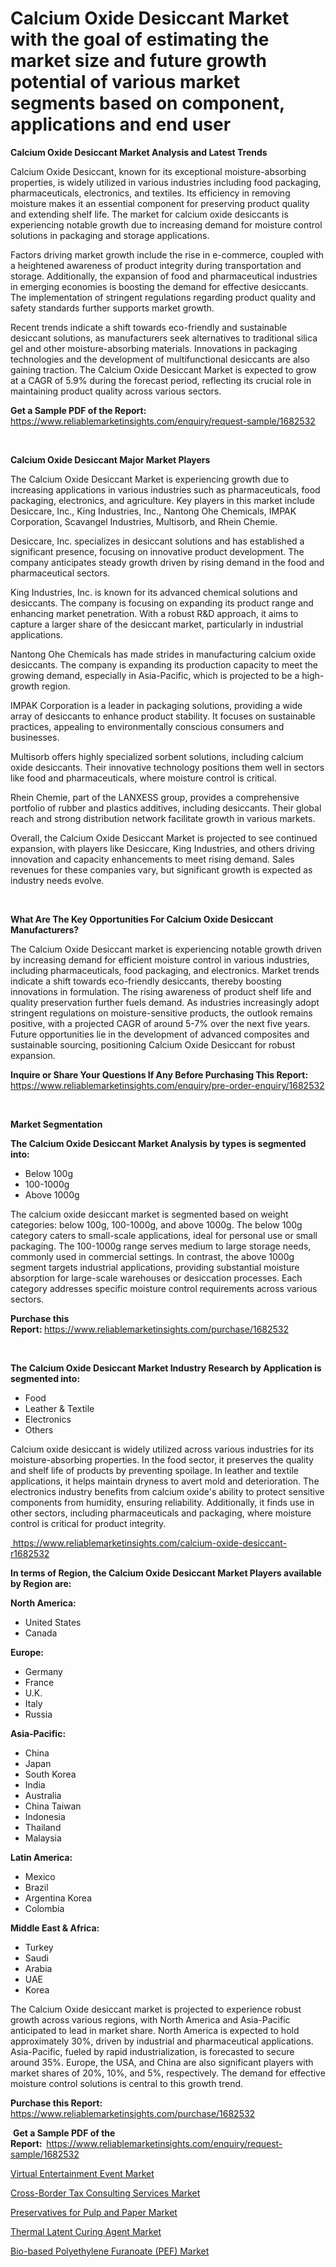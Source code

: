 <p><h1>Calcium Oxide Desiccant Market with the goal of estimating the market size and future growth potential of various market segments based on component, applications and end user</h1></p><p><strong>Calcium Oxide Desiccant Market Analysis and Latest Trends</strong></p>
<p><p>Calcium Oxide Desiccant, known for its exceptional moisture-absorbing properties, is widely utilized in various industries including food packaging, pharmaceuticals, electronics, and textiles. Its efficiency in removing moisture makes it an essential component for preserving product quality and extending shelf life. The market for calcium oxide desiccants is experiencing notable growth due to increasing demand for moisture control solutions in packaging and storage applications.</p><p>Factors driving market growth include the rise in e-commerce, coupled with a heightened awareness of product integrity during transportation and storage. Additionally, the expansion of food and pharmaceutical industries in emerging economies is boosting the demand for effective desiccants. The implementation of stringent regulations regarding product quality and safety standards further supports market growth.</p><p>Recent trends indicate a shift towards eco-friendly and sustainable desiccant solutions, as manufacturers seek alternatives to traditional silica gel and other moisture-absorbing materials. Innovations in packaging technologies and the development of multifunctional desiccants are also gaining traction. The Calcium Oxide Desiccant Market is expected to grow at a CAGR of 5.9% during the forecast period, reflecting its crucial role in maintaining product quality across various sectors.</p></p>
<p><strong>Get a Sample PDF of the Report:&nbsp;</strong> <a href="https://www.reliablemarketinsights.com/enquiry/request-sample/1682532?utm_campaign=1994&utm_medium=2&utm_source=Github&utm_content=ia&utm_term=31012025&utm_id=calcium-oxide-desiccant">https://www.reliablemarketinsights.com/enquiry/request-sample/1682532</a></p>
<p>&nbsp;</p>
<p><strong>Calcium Oxide Desiccant Major Market Players</strong></p>
<p><p>The Calcium Oxide Desiccant Market is experiencing growth due to increasing applications in various industries such as pharmaceuticals, food packaging, electronics, and agriculture. Key players in this market include Desiccare, Inc., King Industries, Inc., Nantong Ohe Chemicals, IMPAK Corporation, Scavangel Industries, Multisorb, and Rhein Chemie.</p><p>Desiccare, Inc. specializes in desiccant solutions and has established a significant presence, focusing on innovative product development. The company anticipates steady growth driven by rising demand in the food and pharmaceutical sectors.</p><p>King Industries, Inc. is known for its advanced chemical solutions and desiccants. The company is focusing on expanding its product range and enhancing market penetration. With a robust R&D approach, it aims to capture a larger share of the desiccant market, particularly in industrial applications.</p><p>Nantong Ohe Chemicals has made strides in manufacturing calcium oxide desiccants. The company is expanding its production capacity to meet the growing demand, especially in Asia-Pacific, which is projected to be a high-growth region. </p><p>IMPAK Corporation is a leader in packaging solutions, providing a wide array of desiccants to enhance product stability. It focuses on sustainable practices, appealing to environmentally conscious consumers and businesses.</p><p>Multisorb offers highly specialized sorbent solutions, including calcium oxide desiccants. Their innovative technology positions them well in sectors like food and pharmaceuticals, where moisture control is critical.</p><p>Rhein Chemie, part of the LANXESS group, provides a comprehensive portfolio of rubber and plastics additives, including desiccants. Their global reach and strong distribution network facilitate growth in various markets.</p><p>Overall, the Calcium Oxide Desiccant Market is projected to see continued expansion, with players like Desiccare, King Industries, and others driving innovation and capacity enhancements to meet rising demand. Sales revenues for these companies vary, but significant growth is expected as industry needs evolve.</p></p>
<p>&nbsp;</p>
<p><strong>What Are The Key Opportunities For Calcium Oxide Desiccant Manufacturers?</strong></p>
<p><p>The Calcium Oxide Desiccant market is experiencing notable growth driven by increasing demand for efficient moisture control in various industries, including pharmaceuticals, food packaging, and electronics. Market trends indicate a shift towards eco-friendly desiccants, thereby boosting innovations in formulation. The rising awareness of product shelf life and quality preservation further fuels demand. As industries increasingly adopt stringent regulations on moisture-sensitive products, the outlook remains positive, with a projected CAGR of around 5-7% over the next five years. Future opportunities lie in the development of advanced composites and sustainable sourcing, positioning Calcium Oxide Desiccant for robust expansion.</p></p>
<p><strong>Inquire or Share Your Questions If Any Before Purchasing This Report:</strong> <a href="https://www.reliablemarketinsights.com/enquiry/pre-order-enquiry/1682532?utm_campaign=1994&utm_medium=2&utm_source=Github&utm_content=ia&utm_term=31012025&utm_id=calcium-oxide-desiccant">https://www.reliablemarketinsights.com/enquiry/pre-order-enquiry/1682532</a></p>
<p>&nbsp;</p>
<p><strong>Market Segmentation</strong></p>
<p><strong>The Calcium Oxide Desiccant Market Analysis by types is segmented into:</strong></p>
<p><ul><li>Below 100g</li><li>100-1000g</li><li>Above 1000g</li></ul></p>
<p><p>The calcium oxide desiccant market is segmented based on weight categories: below 100g, 100-1000g, and above 1000g. The below 100g category caters to small-scale applications, ideal for personal use or small packaging. The 100-1000g range serves medium to large storage needs, commonly used in commercial settings. In contrast, the above 1000g segment targets industrial applications, providing substantial moisture absorption for large-scale warehouses or desiccation processes. Each category addresses specific moisture control requirements across various sectors.</p></p>
<p><strong>Purchase this Report:&nbsp;</strong><a href="https://www.reliablemarketinsights.com/purchase/1682532?utm_campaign=1994&utm_medium=2&utm_source=Github&utm_content=ia&utm_term=31012025&utm_id=calcium-oxide-desiccant">https://www.reliablemarketinsights.com/purchase/1682532</a></p>
<p>&nbsp;</p>
<p><strong>The Calcium Oxide Desiccant Market Industry Research by Application is segmented into:</strong></p>
<p><ul><li>Food</li><li>Leather & Textile</li><li>Electronics</li><li>Others</li></ul></p>
<p><p>Calcium oxide desiccant is widely utilized across various industries for its moisture-absorbing properties. In the food sector, it preserves the quality and shelf life of products by preventing spoilage. In leather and textile applications, it helps maintain dryness to avert mold and deterioration. The electronics industry benefits from calcium oxide's ability to protect sensitive components from humidity, ensuring reliability. Additionally, it finds use in other sectors, including pharmaceuticals and packaging, where moisture control is critical for product integrity.</p></p>
<p><a href="https://www.reliablemarketinsights.com/calcium-oxide-desiccant-r1682532?utm_campaign=1994&utm_medium=2&utm_source=Github&utm_content=ia&utm_term=31012025&utm_id=calcium-oxide-desiccant">&nbsp;https://www.reliablemarketinsights.com/calcium-oxide-desiccant-r1682532</a></p>
<p><strong>In terms of Region, the Calcium Oxide Desiccant Market Players available by Region are:</strong></p>
<p>
    <p> <strong> North America: </strong>
        <ul>
            <li>United States</li>
            <li>Canada</li>
        </ul>
        </p> 
    <p> <strong> Europe: </strong>
        <ul>
            <li>Germany</li>
            <li>France</li>
            <li>U.K.</li>
            <li>Italy</li>
            <li>Russia</li>
        </ul>
        </p> 
    <p> <strong> Asia-Pacific: </strong>
        <ul>
            <li>China</li>
            <li>Japan</li>
            <li>South Korea</li>
            <li>India</li>
            <li>Australia</li>
            <li>China Taiwan</li>
            <li>Indonesia</li>
            <li>Thailand</li>
            <li>Malaysia</li>
        </ul>
        </p> 
    <p> <strong> Latin America: </strong>
        <ul>
            <li>Mexico</li>
            <li>Brazil</li>
            <li>Argentina Korea</li>
            <li>Colombia</li>
        </ul>
        </p> 
    <p> <strong> Middle East & Africa: </strong>
        <ul>
            <li>Turkey</li>
            <li>Saudi</li>
            <li>Arabia</li>
            <li>UAE</li>
            <li>Korea</li>
        </ul>
    </p>
    </p>
<p><p>The Calcium Oxide desiccant market is projected to experience robust growth across various regions, with North America and Asia-Pacific anticipated to lead in market share. North America is expected to hold approximately 30%, driven by industrial and pharmaceutical applications. Asia-Pacific, fueled by rapid industrialization, is forecasted to secure around 35%. Europe, the USA, and China are also significant players with market shares of 20%, 10%, and 5%, respectively. The demand for effective moisture control solutions is central to this growth trend.</p></p>
<p><strong>Purchase this Report: </strong><a href="https://www.reliablemarketinsights.com/purchase/1682532?utm_campaign=1994&utm_medium=2&utm_source=Github&utm_content=ia&utm_term=31012025&utm_id=calcium-oxide-desiccant">https://www.reliablemarketinsights.com/purchase/1682532</a></p>
<p>&nbsp;<strong>Get a Sample PDF of the Report:&nbsp;&nbsp;</strong><a href="https://www.reliablemarketinsights.com/enquiry/request-sample/1682532?utm_campaign=1994&utm_medium=2&utm_source=Github&utm_content=ia&utm_term=31012025&utm_id=calcium-oxide-desiccant">https://www.reliablemarketinsights.com/enquiry/request-sample/1682532</a></p>
<p><strong></strong></p>
<p><p><a href="https://www.linkedin.com/pulse/virtual-entertainment-event-market-research-report-identifying-lq7bf?utm_campaign=1994&utm_medium=2&utm_source=Github&utm_content=ia&utm_term=31012025&utm_id=calcium-oxide-desiccant">Virtual Entertainment Event Market</a></p><p><a href="https://www.linkedin.com/pulse/global-cross-border-tax-consulting-services-market-focus-application-az32f?utm_campaign=1994&utm_medium=2&utm_source=Github&utm_content=ia&utm_term=31012025&utm_id=calcium-oxide-desiccant">Cross-Border Tax Consulting Services Market</a></p><p><a href="https://www.linkedin.com/pulse/preservatives-pulp-paper-market-analysis-size-share-trends-zibaf?utm_campaign=1994&utm_medium=2&utm_source=Github&utm_content=ia&utm_term=31012025&utm_id=calcium-oxide-desiccant">Preservatives for Pulp and Paper Market</a></p><p><a href="https://www.linkedin.com/pulse/thermal-latent-curing-agent-market-size-forecast-from-nhzzf?utm_campaign=1994&utm_medium=2&utm_source=Github&utm_content=ia&utm_term=31012025&utm_id=calcium-oxide-desiccant">Thermal Latent Curing Agent Market</a></p><p><a href="https://www.linkedin.com/pulse/acomprehensive-analysis-onthe-sizedynamicsand-expected-development-715yf?utm_campaign=1994&utm_medium=2&utm_source=Github&utm_content=ia&utm_term=31012025&utm_id=calcium-oxide-desiccant">Bio-based Polyethylene Furanoate (PEF) Market</a></p></p>